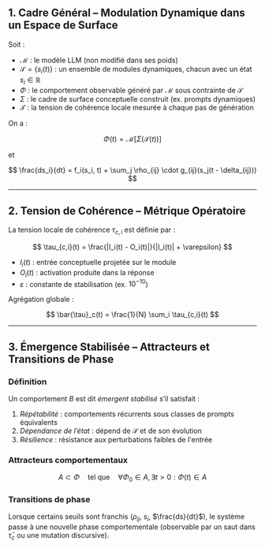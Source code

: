 ## 1. Cadre Général – Modulation Dynamique dans un Espace de Surface

Soit :

- $\mathcal{M}$ : le modèle LLM (non modifié dans ses poids)
- $\mathcal{S} = \{ s_i(t) \}$ : un ensemble de modules dynamiques, chacun avec un état $s_i \in \mathbb{R}$
- $\Phi$ : le comportement observable généré par $\mathcal{M}$ sous contrainte de $\mathcal{S}$
- $\Sigma$ : le cadre de surface conceptuelle construit (ex. prompts dynamiques)
- $\mathcal{T}$ : la tension de cohérence locale mesurée à chaque pas de génération

On a :

$$
\Phi(t) = \mathcal{M}[\Sigma(\mathcal{S}(t))]
$$

et

$$
\frac{ds_i}{dt} = f_i(s_i, t) + \sum_j \rho_{ij} \cdot g_{ij}(s_j(t - \delta_{ij}))
$$

---

## 2. Tension de Cohérence – Métrique Opératoire

La tension locale de cohérence $\tau_{c,i}$ est définie par :

$$
\tau_{c,i}(t) = \frac{|I_i(t) - O_i(t)|}{|I_i(t)| + \varepsilon}
$$

- $I_i(t)$ : entrée conceptuelle projetée sur le module
- $O_i(t)$ : activation produite dans la réponse
- $\varepsilon$ : constante de stabilisation (ex. $10^{-10}$)

Agrégation globale :

$$
\bar{\tau}_c(t) = \frac{1}{N} \sum_i \tau_{c,i}(t)
$$

---

## 3. Émergence Stabilisée – Attracteurs et Transitions de Phase

### Définition

Un comportement $B$ est dit *émergent stabilisé* s’il satisfait :

1. *Répétabilité* : comportements récurrents sous classes de prompts équivalents  
2. *Dépendance de l’état* : dépend de $\mathcal{S}$ et de son évolution  
3. *Résilience* : résistance aux perturbations faibles de l'entrée

### Attracteurs comportementaux

$$
A \subset \Phi \quad \text{tel que} \quad \forall \Phi_0 \in A, \exists t > 0 : \Phi(t) \in A
$$

### Transitions de phase

Lorsque certains seuils sont franchis ($\rho_{ij}$, $s_i$, $\frac{ds}{dt}$), le système passe à une nouvelle phase comportementale (observable par un saut dans $\bar{\tau}_c$ ou une mutation discursive).
